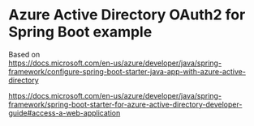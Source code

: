 # Azure Active Directory OAuth2 for Spring Boot example  

Based on  
https://docs.microsoft.com/en-us/azure/developer/java/spring-framework/configure-spring-boot-starter-java-app-with-azure-active-directory

https://docs.microsoft.com/en-us/azure/developer/java/spring-framework/spring-boot-starter-for-azure-active-directory-developer-guide#access-a-web-application

